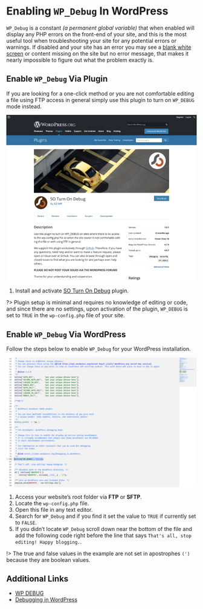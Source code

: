 # Enabling `WP_Debug` In WordPress

`WP_Debug` is a constant *(a permanent global variable)* that when enabled will display any PHP errors on the front-end of your site, and this is the most useful tool when troubleshooting your site for any potential errors or warnings. If disabled and your site has an error you may see a [blank white screen](conj-theme-installation-errors?id=white-screen-of-death) or content missing on the site but no error message, that makes it nearly impossible to figure out what the problem exactly is.

## Enable `WP_Debug` Via Plugin

If you are looking for a one-click method or you are not comfortable editing a file using FTP access in general simply use this plugin to turn on `WP_DEBUG` mode instead.

![Enable WP_Debug Via Plugin](img/enabling-wp-debug-via-plugin.jpg)

1. Install and activate [SO Turn On Debug](https://wordpress.org/plugins/so-turn-on-debug/) plugin.

?> Plugin setup is minimal and requires no knowledge of editing or code, and since there are no settings, upon activation of the plugin, `WP_DEBUG` is set to `TRUE` in the `wp-config.php` file of your site.

## Enable `WP_Debug` Via WordPress

Follow the steps below to enable `WP_Debug` for your WordPress installation.

![Enable WP_Debug Via WordPress](img/enabling-wp_debug-via-wordpress.png)

1. Access your website’s root folder via **FTP** or **SFTP**.
2. Locate the `wp-config.php` file.
3. Open this file in any text editor.
4. Search for `WP_Debug` and if you find it set the value to `TRUE` if currently set to `FALSE`.
5. If you didn’t locate `WP_Debug` scroll down near the bottom of the file and add the following code right before the line that says `That's all, stop editing! Happy blogging.`.

!> The true and false values in the example are not set in apostrophes `(')` because they are boolean values.

## Additional Links

* [WP DEBUG](https://codex.wordpress.org/WP_DEBUG)
* [Debugging in WordPress](https://codex.wordpress.org/Debugging_in_WordPress)
